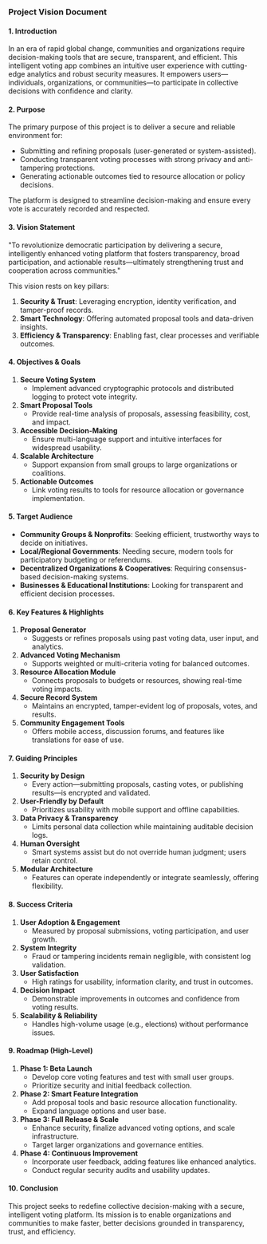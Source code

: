 ### Project Vision Document

#### 1. Introduction
In an era of rapid global change, communities and organizations require decision-making tools that are secure, transparent, and efficient. This intelligent voting app combines an intuitive user experience with cutting-edge analytics and robust security measures. It empowers users—individuals, organizations, or communities—to participate in collective decisions with confidence and clarity.

#### 2. Purpose
The primary purpose of this project is to deliver a secure and reliable environment for:  
- Submitting and refining proposals (user-generated or system-assisted).  
- Conducting transparent voting processes with strong privacy and anti-tampering protections.  
- Generating actionable outcomes tied to resource allocation or policy decisions.  

The platform is designed to streamline decision-making and ensure every vote is accurately recorded and respected.

#### 3. Vision Statement
"To revolutionize democratic participation by delivering a secure, intelligently enhanced voting platform that fosters transparency, broad participation, and actionable results—ultimately strengthening trust and cooperation across communities."

This vision rests on key pillars:  
1. **Security & Trust**: Leveraging encryption, identity verification, and tamper-proof records.  
2. **Smart Technology**: Offering automated proposal tools and data-driven insights.  
3. **Efficiency & Transparency**: Enabling fast, clear processes and verifiable outcomes.

#### 4. Objectives & Goals
1. **Secure Voting System**  
   - Implement advanced cryptographic protocols and distributed logging to protect vote integrity.  
2. **Smart Proposal Tools**  
   - Provide real-time analysis of proposals, assessing feasibility, cost, and impact.  
3. **Accessible Decision-Making**  
   - Ensure multi-language support and intuitive interfaces for widespread usability.  
4. **Scalable Architecture**  
   - Support expansion from small groups to large organizations or coalitions.  
5. **Actionable Outcomes**  
   - Link voting results to tools for resource allocation or governance implementation.

#### 5. Target Audience
- **Community Groups & Nonprofits**: Seeking efficient, trustworthy ways to decide on initiatives.  
- **Local/Regional Governments**: Needing secure, modern tools for participatory budgeting or referendums.  
- **Decentralized Organizations & Cooperatives**: Requiring consensus-based decision-making systems.  
- **Businesses & Educational Institutions**: Looking for transparent and efficient decision processes.

#### 6. Key Features & Highlights
1. **Proposal Generator**  
   - Suggests or refines proposals using past voting data, user input, and analytics.  
2. **Advanced Voting Mechanism**  
   - Supports weighted or multi-criteria voting for balanced outcomes.  
3. **Resource Allocation Module**  
   - Connects proposals to budgets or resources, showing real-time voting impacts.  
4. **Secure Record System**  
   - Maintains an encrypted, tamper-evident log of proposals, votes, and results.  
5. **Community Engagement Tools**  
   - Offers mobile access, discussion forums, and features like translations for ease of use.

#### 7. Guiding Principles
1. **Security by Design**  
   - Every action—submitting proposals, casting votes, or publishing results—is encrypted and validated.  
2. **User-Friendly by Default**  
   - Prioritizes usability with mobile support and offline capabilities.  
3. **Data Privacy & Transparency**  
   - Limits personal data collection while maintaining auditable decision logs.  
4. **Human Oversight**  
   - Smart systems assist but do not override human judgment; users retain control.  
5. **Modular Architecture**  
   - Features can operate independently or integrate seamlessly, offering flexibility.

#### 8. Success Criteria
1. **User Adoption & Engagement**  
   - Measured by proposal submissions, voting participation, and user growth.  
2. **System Integrity**  
   - Fraud or tampering incidents remain negligible, with consistent log validation.  
3. **User Satisfaction**  
   - High ratings for usability, information clarity, and trust in outcomes.  
4. **Decision Impact**  
   - Demonstrable improvements in outcomes and confidence from voting results.  
5. **Scalability & Reliability**  
   - Handles high-volume usage (e.g., elections) without performance issues.

#### 9. Roadmap (High-Level)
1. **Phase 1: Beta Launch**  
   - Develop core voting features and test with small user groups.  
   - Prioritize security and initial feedback collection.  
2. **Phase 2: Smart Feature Integration**  
   - Add proposal tools and basic resource allocation functionality.  
   - Expand language options and user base.  
3. **Phase 3: Full Release & Scale**  
   - Enhance security, finalize advanced voting options, and scale infrastructure.  
   - Target larger organizations and governance entities.  
4. **Phase 4: Continuous Improvement**  
   - Incorporate user feedback, adding features like enhanced analytics.  
   - Conduct regular security audits and usability updates.

#### 10. Conclusion

This project seeks to redefine collective decision-making with a secure, intelligent voting platform. Its mission is to enable organizations and communities to make faster, better decisions grounded in transparency, trust, and efficiency.